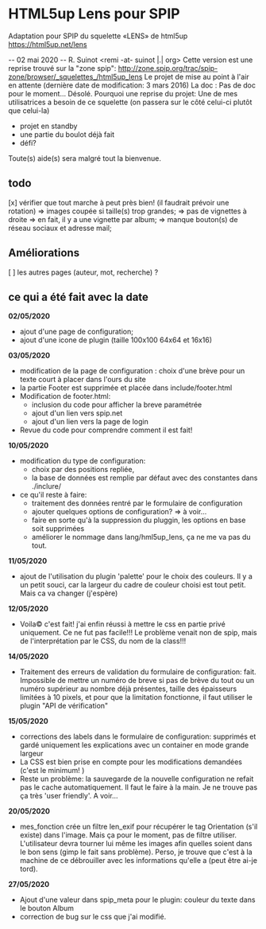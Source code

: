 # HTML5up Lens pour SPIP
Adaptation pour SPIP du squelette «LENS» de html5up https://html5up.net/lens 

 -- 02 mai 2020 -- R. Suinot <remi -at- suinot |.| org>
Cette version est une reprise trouvé sur la "zone spip":
http://zone.spip.org/trac/spip-zone/browser/_squelettes_/html5up_lens
Le projet de mise au point à l'air en attente (dernière date de modification: 3 mars 2016)
La doc : Pas de doc pour le moment... Désolé.
Pourquoi une reprise du projet:
Une de mes utilisatrices a besoin de ce squelette (on passera sur le côté celui-ci plutôt que celui-la)
 - projet en standby
 - une partie du boulot déjà fait
 - défi?

Toute(s) aide(s) sera malgré tout la bienvenue.

## todo
[x] vérifier que tout marche à peut près bien! (il faudrait prévoir une rotation)
=> images coupée si taille(s) trop grandes;
=> pas de vignettes à droite => en fait, il y a une vignette par album;
=> manque bouton(s) de réseau sociaux et adresse mail;

## Améliorations
[ ] les autres pages (auteur, mot, recherche) ?

## ce qui a été fait avec la date
 **02/05/2020**
 - ajout d'une page de configuration;
 - ajout d'une icone de plugin (taille 100x100 64x64 et 16x16)
 
 **03/05/2020**
 - modification de la page de configuration : choix d'une brève pour un texte court à placer dans l'ours du site
 - la partie Footer est supprimée et placée dans include/footer.html
 - Modification de footer.html:
    - inclusion du code pour afficher la breve paramétrée
    - ajout d'un lien vers spip.net
    - ajout d'un lien vers la page de login
 - Revue du code pour comprendre comment il est fait!

 **10/05/2020**
 - modification du type de configuration:
    - choix par des positions repliée, 
    - la base de données est remplie par défaut avec des constantes dans ./inclure/
 - ce qu'il reste à faire: 
   - traitement des données rentré par le formulaire de configuration
   - ajouter quelques options de configuration? => à voir...
   - faire en sorte qu'à la suppression du pluggin, les options en base soit supprimées
   - améliorer le nommage dans lang/hml5up_lens, ça ne me va pas du tout.

 **11/05/2020**
 - ajout de l'utilisation du plugin 'palette' pour le choix des couleurs. Il y a un petit souci, car la largeur du cadre de couleur choisi est tout petit.
   Mais ca va changer (j'espère)

 **12/05/2020**
  - Voila© c'est fait! j'ai enfin réussi à mettre le css en partie privé uniquement. Ce ne fut pas facile!!! Le problème venait non de spip, mais de l'interprétation
   par le CSS, du nom de la class!!!  

 **14/05/2020**
 - Traitement des erreurs de validation du formulaire de configuration: fait.
   Impossible de mettre un numéro de breve si pas de brève du tout ou un numéro supérieur au nombre déjà présentes,
   taille des épaisseurs limitées à 10 pixels, et pour que la limitation fonctionne, il faut utiliser le plugin "API de vérification"
 
 **15/05/2020**
 - corrections des labels dans le formulaire de configuration: supprimés et gardé uniquement les explications avec un container en mode grande largeur
 - La CSS est bien prise en compte pour les modifications demandées (c'est le minimum! )
 - Reste un problème: la sauvegarde de la nouvelle configuration ne refait pas le cache automatiquement. Il faut le faire à la main. Je ne trouve pas ça très
   'user friendly'. A voir...
  
 **20/05/2020**
 - mes_fonction crée un filtre len_exif pour récupérer le tag Orientation (s'il existe) dans l'image. Mais ça pour le moment, pas de filtre utiliser. L'utilisateur
   devra tourner lui même les images afin quelles soient dans le bon sens (gimp le fait sans problème). Perso, je trouve que c'est à la machine de ce débrouiller
   avec les informations qu'elle a (peut être ai-je tord).

 **27/05/2020**
 - Ajout d'une valeur dans spip_meta pour le plugin: couleur du texte dans le bouton Album
 - correction de bug sur le css que j'ai modifié.


